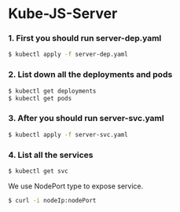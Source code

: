 # Kube-JS-Server

### 1. First you should run server-dep.yaml

```sh
$ kubectl apply -f server-dep.yaml
```
### 2. List down all the deployments and pods

```sh
$ kubectl get deployments
$ kubectl get pods
```

### 3. After you should run server-svc.yaml 

```sh
$ kubectl apply -f server-svc.yaml
```

### 4. List all the services


```sh
$ kubectl get svc
```
We use NodePort type to expose service.

```sh
$ curl -i nodeIp:nodePort
```
